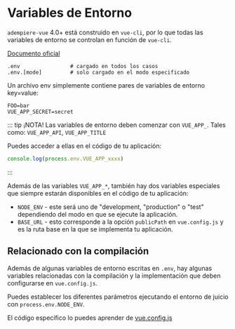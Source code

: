 # Variables de Entorno

`adempiere-vue` 4.0+ está construido en `vue-cli`, por lo que todas las variables de entorno se controlan en función de `vue-cli`.

[Documento oficial](https://cli.vuejs.org/guide/mode-and-env.html)

```
.env                # cargado en todos los casos
.env.[mode]         # solo cargado en el modo especificado
```

Un archivo env simplemente contiene pares de variables de entorno key=value:

```
FOO=bar
VUE_APP_SECRET=secret
```

::: tip ¡NOTA!
Las variables de entorno deben comenzar con `VUE_APP_`. Tales como: `VUE_APP_API`, `VUE_APP_TITLE`

Puedes acceder a ellas en el código de tu aplicación:

```js
console.log(process.env.VUE_APP_xxxx)
```

:::

Además de las variables `VUE_APP_*`, también hay dos variables especiales que siempre estarán disponibles en el código de tu aplicación:

- `NODE_ENV` - este será uno de "development, "production" o "test" dependiendo del modo en que se ejecute la aplicación.
- `BASE_URL` - esto corresponde a la opción `publicPath` en `vue.config.js` y es la ruta base en la que se implementa tu aplicación.

## Relacionado con la compilación

Además de algunas variables de entorno escritas en `.env`, hay algunas variables relacionadas con la compilación y la implementación que deben configurarse en `vue.config.js`.

Puedes establecer los diferentes parámetros ejecutando el entorno de juicio con `process.env.NODE_ENV`.

El código específico lo puedes aprender de [vue.config.js](https://github.com/adempiere/adempiere-vue/blob/master/vue.config.js)
